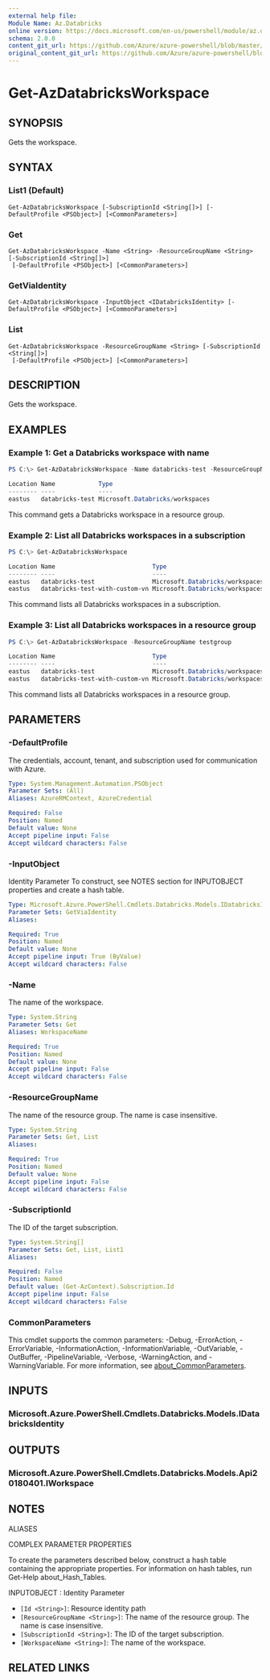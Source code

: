 ```yaml
---
external help file: 
Module Name: Az.Databricks
online version: https://docs.microsoft.com/en-us/powershell/module/az.databricks/get-azdatabricksworkspace
schema: 2.0.0
content_git_url: https://github.com/Azure/azure-powershell/blob/master/src/Databricks/help/Get-AzDatabricksWorkspace.md
original_content_git_url: https://github.com/Azure/azure-powershell/blob/master/src/Databricks/help/Get-AzDatabricksWorkspace.md
---
```


# Get-AzDatabricksWorkspace

## SYNOPSIS
Gets the workspace.

## SYNTAX

### List1 (Default)
```
Get-AzDatabricksWorkspace [-SubscriptionId <String[]>] [-DefaultProfile <PSObject>] [<CommonParameters>]
```

### Get
```
Get-AzDatabricksWorkspace -Name <String> -ResourceGroupName <String> [-SubscriptionId <String[]>]
 [-DefaultProfile <PSObject>] [<CommonParameters>]
```

### GetViaIdentity
```
Get-AzDatabricksWorkspace -InputObject <IDatabricksIdentity> [-DefaultProfile <PSObject>] [<CommonParameters>]
```

### List
```
Get-AzDatabricksWorkspace -ResourceGroupName <String> [-SubscriptionId <String[]>]
 [-DefaultProfile <PSObject>] [<CommonParameters>]
```

## DESCRIPTION
Gets the workspace.

## EXAMPLES

### Example 1: Get a Databricks workspace with name
```powershell
PS C:\> Get-AzDatabricksWorkspace -Name databricks-test -ResourceGroupName testgroup

Location Name            Type
-------- ----            ----
eastus   databricks-test Microsoft.Databricks/workspaces
```

This command gets a Databricks workspace in a resource group.

### Example 2: List all Databricks workspaces in a subscription
```powershell
PS C:\> Get-AzDatabricksWorkspace

Location Name                           Type
-------- ----                           ----
eastus   databricks-test                Microsoft.Databricks/workspaces
eastus   databricks-test-with-custom-vn Microsoft.Databricks/workspaces
```

This command lists all Databricks workspaces in a subscription.

### Example 3: List all Databricks workspaces in a resource group
```powershell
PS C:\> Get-AzDatabricksWorkspace -ResourceGroupName testgroup

Location Name                           Type
-------- ----                           ----
eastus   databricks-test                Microsoft.Databricks/workspaces
eastus   databricks-test-with-custom-vn Microsoft.Databricks/workspaces
```

This command lists all Databricks workspaces in a resource group.

## PARAMETERS

### -DefaultProfile
The credentials, account, tenant, and subscription used for communication with Azure.

```yaml
Type: System.Management.Automation.PSObject
Parameter Sets: (All)
Aliases: AzureRMContext, AzureCredential

Required: False
Position: Named
Default value: None
Accept pipeline input: False
Accept wildcard characters: False
```

### -InputObject
Identity Parameter
To construct, see NOTES section for INPUTOBJECT properties and create a hash table.

```yaml
Type: Microsoft.Azure.PowerShell.Cmdlets.Databricks.Models.IDatabricksIdentity
Parameter Sets: GetViaIdentity
Aliases:

Required: True
Position: Named
Default value: None
Accept pipeline input: True (ByValue)
Accept wildcard characters: False
```

### -Name
The name of the workspace.

```yaml
Type: System.String
Parameter Sets: Get
Aliases: WorkspaceName

Required: True
Position: Named
Default value: None
Accept pipeline input: False
Accept wildcard characters: False
```

### -ResourceGroupName
The name of the resource group.
The name is case insensitive.

```yaml
Type: System.String
Parameter Sets: Get, List
Aliases:

Required: True
Position: Named
Default value: None
Accept pipeline input: False
Accept wildcard characters: False
```

### -SubscriptionId
The ID of the target subscription.

```yaml
Type: System.String[]
Parameter Sets: Get, List, List1
Aliases:

Required: False
Position: Named
Default value: (Get-AzContext).Subscription.Id
Accept pipeline input: False
Accept wildcard characters: False
```

### CommonParameters
This cmdlet supports the common parameters: -Debug, -ErrorAction, -ErrorVariable, -InformationAction, -InformationVariable, -OutVariable, -OutBuffer, -PipelineVariable, -Verbose, -WarningAction, and -WarningVariable. For more information, see [about_CommonParameters](http://go.microsoft.com/fwlink/?LinkID=113216).

## INPUTS

### Microsoft.Azure.PowerShell.Cmdlets.Databricks.Models.IDatabricksIdentity

## OUTPUTS

### Microsoft.Azure.PowerShell.Cmdlets.Databricks.Models.Api20180401.IWorkspace

## NOTES

ALIASES

COMPLEX PARAMETER PROPERTIES

To create the parameters described below, construct a hash table containing the appropriate properties. For information on hash tables, run Get-Help about_Hash_Tables.


INPUTOBJECT <IDatabricksIdentity>: Identity Parameter
  - `[Id <String>]`: Resource identity path
  - `[ResourceGroupName <String>]`: The name of the resource group. The name is case insensitive.
  - `[SubscriptionId <String>]`: The ID of the target subscription.
  - `[WorkspaceName <String>]`: The name of the workspace.

## RELATED LINKS

